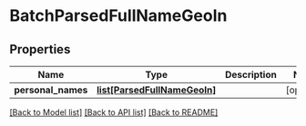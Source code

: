 # BatchParsedFullNameGeoIn

## Properties
Name | Type | Description | Notes
------------ | ------------- | ------------- | -------------
**personal_names** | [**list[ParsedFullNameGeoIn]**](ParsedFullNameGeoIn.md) |  | [optional] 

[[Back to Model list]](../README.md#documentation-for-models) [[Back to API list]](../README.md#documentation-for-api-endpoints) [[Back to README]](../README.md)


